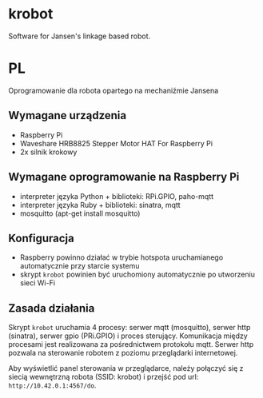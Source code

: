 # krobot
Software for Jansen's linkage based robot.

# PL
Oprogramowanie dla robota opartego na mechaniźmie Jansena
## Wymagane urządzenia
- Raspberry Pi
- Waveshare HRB8825 Stepper Motor HAT For Raspberry Pi
- 2x silnik krokowy
## Wymagane oprogramowanie na Raspberry Pi
- interpreter języka Python + biblioteki: RPi.GPIO, paho-mqtt
- interpreter języka Ruby + biblioteki: sinatra, mqtt
- mosquitto (apt-get install mosquitto)
## Konfiguracja
- Raspberry powinno działać w trybie hotspota uruchamianego automatycznie przy starcie systemu
- skrypt `krobot` powinien być uruchomiony automatycznie po utworzeniu sieci Wi-Fi
## Zasada działania
Skrypt `krobot` uruchamia 4 procesy: serwer mqtt (mosquitto), serwer http (sinatra), serwer gpio (PRi.GPIO) i proces sterujący. Komunikacja między procesami jest realizowana za pośrednictwem protokołu mqtt. Serwer http pozwala na sterowanie robotem z poziomu przeglądarki internetowej.

Aby wyświetlić panel sterowania w przeglądarce, należy połączyć się z siecią wewnętrzną robota (SSID: krobot) i przejść pod url: `http://10.42.0.1:4567/do`.
